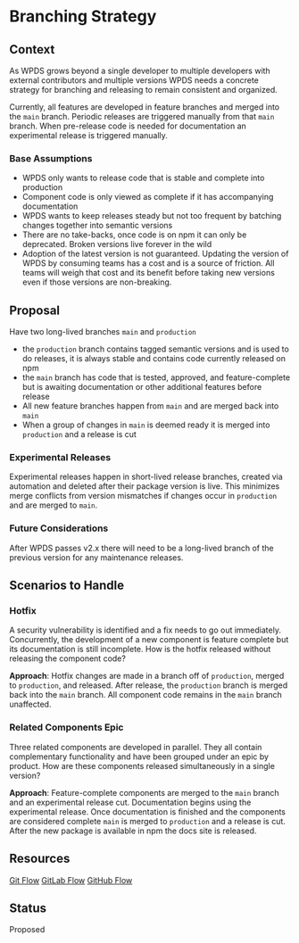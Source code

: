 # Branching Strategy

## Context

As WPDS grows beyond a single developer to multiple developers with external contributors and multiple versions WPDS needs a concrete strategy for branching and releasing to remain consistent and organized.

Currently, all features are developed in feature branches and merged into the `main` branch. Periodic releases are triggered manually from that `main` branch. When pre-release code is needed for documentation an experimental release is triggered manually.

### Base Assumptions

- WPDS only wants to release code that is stable and complete into production
- Component code is only viewed as complete if it has accompanying documentation
- WPDS wants to keep releases steady but not too frequent by batching changes together into semantic versions
- There are no take-backs, once code is on npm it can only be deprecated. Broken versions live forever in the wild
- Adoption of the latest version is not guaranteed. Updating the version of WPDS by consuming teams has a cost and is a source of friction. All teams will weigh that cost and its benefit before taking new versions even if those versions are non-breaking.

## Proposal

Have two long-lived branches `main` and `production`

- the `production` branch contains tagged semantic versions and is used to do releases, it is always stable and contains code currently released on npm
- the `main` branch has code that is tested, approved, and feature-complete but is awaiting documentation or other additional features before release
- All new feature branches happen from `main` and are merged back into `main`
- When a group of changes in `main` is deemed ready it is merged into `production` and a release is cut

### Experimental Releases

Experimental releases happen in short-lived release branches, created via automation and deleted after their package version is live. This minimizes merge conflicts from version mismatches if changes occur in `production` and are merged to `main`.

### Future Considerations

After WPDS passes v2.x there will need to be a long-lived branch of the previous version for any maintenance releases.

## Scenarios to Handle

### Hotfix

A security vulnerability is identified and a fix needs to go out immediately. Concurrently, the development of a new component is feature complete but its documentation is still incomplete. How is the hotfix released without releasing the component code?

**Approach**: Hotfix changes are made in a branch off of `production`, merged to `production`, and released. After release, the `production` branch is merged back into the `main` branch. All component code remains in the `main` branch unaffected.

### Related Components Epic

Three related components are developed in parallel. They all contain complementary functionality and have been grouped under an epic by product. How are these components released simultaneously in a single version?

**Approach**: Feature-complete components are merged to the `main` branch and an experimental release cut. Documentation begins using the experimental release. Once documentation is finished and the components are considered complete `main` is merged to `production` and a release is cut. After the new package is available in npm the docs site is released.

## Resources

[Git Flow](https://nvie.com/posts/a-successful-git-branching-model/)
[GitLab Flow](https://docs.gitlab.com/ee/topics/gitlab_flow.html)
[GitHub Flow](https://docs.github.com/en/get-started/quickstart/github-flow)

## Status

Proposed
